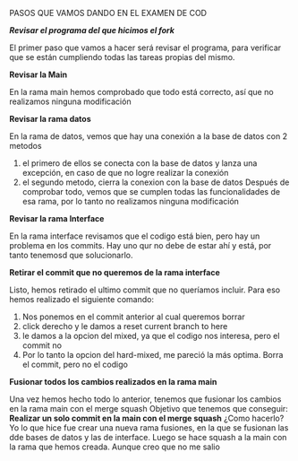 PASOS QUE VAMOS DANDO EN EL EXAMEN DE COD

***Revisar el programa del que hicimos el fork***

El primer paso que vamos a hacer será revisar el programa, para verificar que se están cumpliendo todas las tareas propias del mismo.

**Revisar la Main**

En la rama main hemos comprobado que todo está correcto, así que no realizamos ninguna modificación

**Revisar la rama datos**

En la rama de datos, vemos que hay una conexión a la base de datos con 2 metodos
1. el primero de ellos se conecta con la base de datos y lanza una excepción, en caso de que no logre realizar la conexión
2. el segundo metodo, cierra la conexion con la base de datos
   Después de comprobar todo, vemos que se cumplen todas las funcionalidades de esa rama, por lo tanto no realizamos ninguna modificación

**Revisar la rama Interface**

En la rama interface revisamos que el codigo está bien, pero hay un problema en los commits. Hay uno qur no debe de estar ahí y está, por tanto tenemosd que solucionarlo.

**Retirar el commit que no queremos de la rama interface**

Listo, hemos retirado el ultimo commit que no queríamos incluir. Para eso hemos realizado el siguiente comando:
1. Nos ponemos en el commit anterior al cual queremos borrar
2. click derecho y le damos a reset current branch to here
3. le damos a la opcion del mixed, ya que el codigo nos interesa, pero el commit no
4. Por lo tanto la opcion del hard-mixed, me pareció la más optima. Borra el commit, pero no el codigo

**Fusionar todos los cambios realizados en la rama main**

Una vez hemos hecho todo lo anterior, tenemos que fusionar los cambios en la rama main con el merge squash
Objetivo que tenemos que conseguir:
**Realizar un solo commit en la main con el merge squash**
¿Como hacerlo?
Yo lo que hice fue crear una nueva rama fusiones, en la que se fusionan las dde bases de datos y las de interface. Luego se hace squash a la main con la rama que hemos creada.
Aunque creo que no me salio
